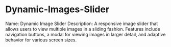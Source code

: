 # Dynamic-Images-Slider
Name: Dynamic Image Slider  Description: A responsive image slider that allows users to view multiple images in a sliding fashion. Features include navigation buttons, a modal for viewing images in larger detail, and adaptive behavior for various screen sizes.
